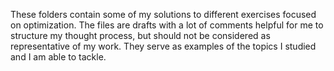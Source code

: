 These folders contain some of my solutions to different exercises focused on optimization. The files are drafts with a lot of comments helpful for me to structure my thought process, but should not be considered as representative of my work. They serve as examples of the topics I studied and I am able to tackle.
